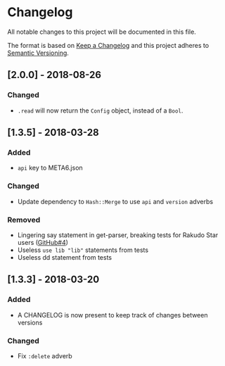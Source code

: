 # Changelog
All notable changes to this project will be documented in this file.

The format is based on [Keep a Changelog](http://keepachangelog.com/en/1.0.0/)
and this project adheres to [Semantic
Versioning](http://semver.org/spec/v2.0.0.html).

## [2.0.0] - 2018-08-26
### Changed
- `.read` will now return the `Config` object, instead of a `Bool`.

## [1.3.5] - 2018-03-28
### Added
- `api` key to META6.json

### Changed
- Update dependency to `Hash::Merge` to use `api` and `version` adverbs

### Removed
- Lingering say statement in get-parser, breaking tests for Rakudo Star users ([GitHub#4](https://github.com/scriptkitties/p6-Config/issues/4))
- Useless `use lib "lib"` statements from tests
- Useless dd statement from tests

## [1.3.3] - 2018-03-20
### Added
- A CHANGELOG is now present to keep track of changes between versions

### Changed
- Fix `:delete` adverb
